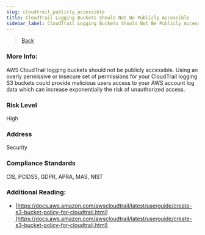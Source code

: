 ```yaml
---
slug: cloudtrail_publicly_accessible
title: CloudTrail Logging Buckets Should Not Be Publicly Accessible
sidebar_label: CloudTrail Logging Buckets Should Not Be Publicly Accessible
---
```

> [Back](../../cloudtrailmonitoring)

### More Info:
AWS CloudTrail logging buckets should not be publicly accessible. Using an overly permissive or insecure set of permissions for your CloudTrail logging S3 buckets could provide malicious users access to your AWS account log data which can increase exponentially the risk of unauthorized access.

### Risk Level
High

### Address
Security

### Compliance Standards
CIS, PCIDSS, GDPR, APRA, MAS, NIST

### Additional Reading:
- [https://docs.aws.amazon.com/awscloudtrail/latest/userguide/create-s3-bucket-policy-for-cloudtrail.html](https://docs.aws.amazon.com/awscloudtrail/latest/userguide/create-s3-bucket-policy-for-cloudtrail.html) 

